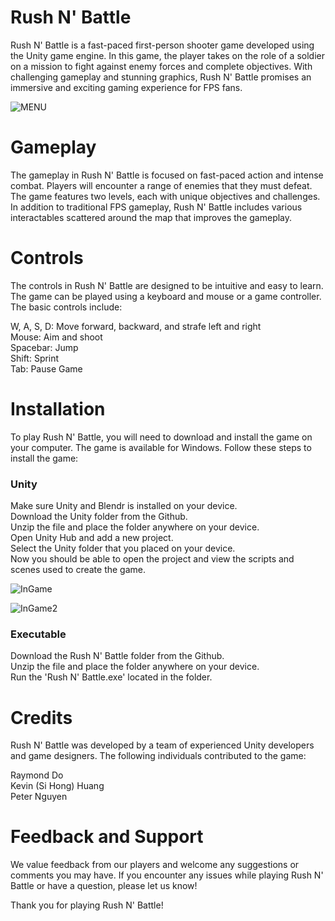 # Rush N' Battle
Rush N' Battle is a fast-paced first-person shooter game developed using the Unity game engine. In this game, the player takes on the role of a soldier on a mission to fight against enemy forces and complete objectives. With challenging gameplay and stunning graphics, Rush N' Battle promises an immersive and exciting gaming experience for FPS fans.

![MENU](https://user-images.githubusercontent.com/100435153/234402657-24dba6ed-40f2-44b3-8e20-f91e6c0c133a.JPG)

# Gameplay
The gameplay in Rush N' Battle is focused on fast-paced action and intense combat. Players will encounter a range of enemies that they must defeat. The game features two levels, each with unique objectives and challenges. In addition to traditional FPS gameplay, Rush N' Battle includes various interactables scattered around the map that improves the gameplay.

# Controls
The controls in Rush N' Battle are designed to be intuitive and easy to learn. The game can be played using a keyboard and mouse or a game controller. The basic controls include:

W, A, S, D: Move forward, backward, and strafe left and right  
Mouse: Aim and shoot  
Spacebar: Jump  
Shift: Sprint  
Tab: Pause Game

# Installation
To play Rush N' Battle, you will need to download and install the game on your computer. The game is available for Windows. Follow these steps to install the game:

### Unity
Make sure Unity and Blendr is installed on your device.  
Download the Unity folder from the Github.  
Unzip the file and place the folder anywhere on your device.  
Open Unity Hub and add a new project.  
Select the Unity folder that you placed on your device.  
Now you should be able to open the project and view the scripts and scenes used to create the game.  

![InGame](https://user-images.githubusercontent.com/100435153/234403277-e7fcf9a7-a0fd-405f-92ca-160c578390ec.png)

![InGame2](https://user-images.githubusercontent.com/100435153/234402866-c656d85b-dff6-4632-9ba7-d84e8c88b552.JPG)

### Executable
Download the Rush N' Battle folder from the Github.  
Unzip the file and place the folder anywhere on your device.  
Run the 'Rush N' Battle.exe' located in the folder.  

# Credits
Rush N' Battle was developed by a team of experienced Unity developers and game designers. The following individuals contributed to the game:

Raymond Do  
Kevin (Si Hong) Huang  
Peter Nguyen  

# Feedback and Support
We value feedback from our players and welcome any suggestions or comments you may have. If you encounter any issues while playing Rush N' Battle or have a question, please let us know!

Thank you for playing Rush N' Battle!
